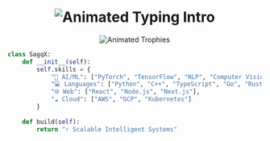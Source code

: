 <h1 align="center"> 
  <img src="https://readme-typing-svg.demolab.com?font=Fira+Code&pause=1000&color=00F718&width=435&lines=%F0%9F%91%8B+Hi%2C+I'm+SagqX;%F0%9F%A4%96+AI+%26+Full-Stack+Architect;%E2%9C%A8+Python%2FC%2B%2B%2FTypeScript+Pro;%F0%9F%9A%80+Building+the+Future+With+AI" alt="Animated Typing Intro" />
</h1>

<p align="center">
  <img src="https://github-profile-trophy.vercel.app/?username=SagqX&theme=onedark&column=7&no-frame=true" alt="Animated Trophies" />
</p>

```python
class SagqX:
    def __init__(self):
        self.skills = {
            "🤖 AI/ML": ["PyTorch", "TensorFlow", "NLP", "Computer Vision"],
            "💻 Languages": ["Python", "C++", "TypeScript", "Go", "Rust"],
            "🌐 Web": ["React", "Node.js", "Next.js"],
            "☁️ Cloud": ["AWS", "GCP", "Kubernetes"]
        }
    
    def build(self):
        return "⚡ Scalable Intelligent Systems"

